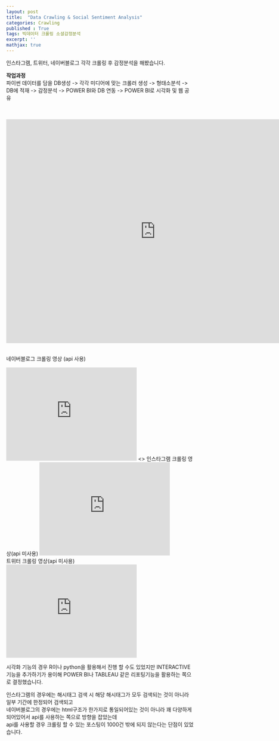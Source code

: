 ```yaml
---
layout: post
title:  "Data Crawling & Social Sentiment Analysis"
categories: Crawling
published : True
tags: 빅데이터 크롤링 소셜감정분석
excerpt: ''
mathjax: true
---
```




인스타그램, 트위터, 네이버블로그 각각 크롤링 후 감정분석을 해봤습니다.  

**작업과정**  
파이썬 데이터를 담을 DB생성 -> 각각 미디어에 맞는 크롤러 생성 -> 형태소분석 -> DB에 적재 -> 감정분석 -> POWER BI와 DB 연동 -> POWER BI로 시각화 및 웹 공유 

<br>
<br>
<iframe width="800" height="600" src="https://app.powerbi.com/view?r=eyJrIjoiOGY5OTIxMTYtNjU4NS00M2U2LTgxYmEtMTI0YmE3OWRjMGY4IiwidCI6IjViNWIyNjYzLTdhMDItNDdkMS04MWJiLTc2ZTYyMmM4OTNjZiIsImMiOjEwfQ%3D%3D" frameborder="0" allowfullscreen="true"></iframe>
<br>
<br>

네이버블로그 크롤링 영상 (api 사용)
<iframe width="350" height="250" src="http://www.youtube.com/embed/_Jc9EIT89qI" frameborder="0" allowfullscreen=""></iframe>
<>
인스타그램 크롤링 영상(api 미사용)
<iframe width="350" height="250" src="https://youtube.com/embed/fJ4nOhiXkLo" frameborder="0" allowfullscreen=""></iframe>
<br>
트위터 크롤링 영상(api 미사용)
<iframe width="350" height="250" src="http://www.youtube.com/embed/ifTLQ8MwdY8" frameborder="0" allowfullscreen=""></iframe>
<br>

시각화 기능의 경우 R이나 python을 활용해서 진행 할 수도 있었지만
INTERACTIVE기능을 추가하기가 용이해 POWER BI나 TABLEAU 같은 리포팅기능을 활용하는 쪽으로 결정했습니다.  

인스타그램의 경우에는 해시태그 검색 시 해당 해시태그가 모두 검색되는 것이 아니라 일부 기간에 한정되어 검색되고    
네이버블로그의 경우에는 html구조가 한가지로 통일되어있는 것이 아니라 꽤 다양하게 되어있어서 api를 사용하는 쪽으로 방향을 잡았는데  
api를 사용할 경우 크롤링 할 수 있는 포스팅이 1000건 밖에 되지 않는다는 단점이 있었습니다.  
